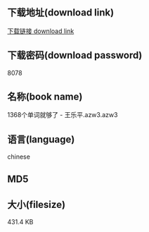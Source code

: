 ## 下载地址(download link)
[下载链接 download link](https://voluble-croquembouche-d321dc.netlify.app/?s=1368%E4%B8%AA%E5%8D%95%E8%AF%8D%E5%B0%B1%E5%A4%9F%E4%BA%86+-+%E7%8E%8B%E4%B9%90%E5%B9%B3.azw3)

## 下载密码(download password)
8078

## 名称(book name)
1368个单词就够了 - 王乐平.azw3.azw3

## 语言(language)
chinese

## MD5


## 大小(filesize)
431.4 KB
